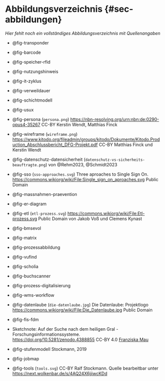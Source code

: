 # Abbildungsverzeichnis {#sec-abbildungen}

*Hier fehlt noch ein vollständiges Abbildungsverzeichnis mit Quellenangaben*

- @fig-transponder
- @fig-barcode
- @fig-speicher-rfid
- @fig-nutzungshinweis

- @fig-it-zyklus
- @fig-verweildauer
- @fig-schichtmodell

- @fig-usux
- @fig-persona (`persona.png`)
  <https://nbn-resolving.org/urn:nbn:de:0290-opus4-35267>
  CC-BY Kerstin Wendt, Matthias Finck

- @fig-wireframe (`wireframe.png`)
  <https://www.kitodo.org/fileadmin/groups/kitodo/Dokumente/Kitodo.Production_Abschlussbericht_DFG-Projekt.pdf>
  CC-BY Matthias Finck und Kerstin Wendt

- @fig-datenschutz-datensicherheit (`datenschutz-vs-sicherheits-beauftragte.png`)
  von @Rehm2023, @Schmidt2023

- @fig-sso (`sso-approaches.svg`)
  Three aproaches to Single Sign On.
  <https://commons.wikiorg/wiki/File:Single_sign_on_aproaches.svg>
  Public Domain
- @fig-massnahmen-praevention

- @fig-er-diagram
<!-- MARC/XML besser als Quelltext statt als Bild! -->
- @fig-etl (`etl-prozess.svg`)
  <https://commons.wikiorg/wiki/File:Etl-prozess.svg>
  Public Domain von Jakob Voß und Clemens Kynast

- @fig-bmsevol
- @fig-matrix
- @fig-prozessabbildung

- @fig-vufind
- @fig-scholia

- @fig-buchscanner
- @fig-prozess-digitalisierung
- @fig-wms-workflow
- @fig-datenlaube (`die-datenlaube.jpg`)
  Die Datenlaube: Projektlogo
  <https://commons.wikiorg/wiki/File:Die_Datenlaube.jpg>
  Public Domain

- @fig-fis-fdm

- Sketchnote: Auf der Suche nach dem heiligen Gral - Forschungsinformationssysteme.
  <https://doi.org/10.5281/zenodo.4388855>
  CC-BY 4.0 [Franziska Mau](https://orcid.org/0000-0001-7701-0301)


- @fig-stufenmodell Stockmann, 2019
- @fig-jobmap
- @fig-tools (`tools.svg`)
  CC-BY Ralf Stockmann.
  Quelle bearbeitbar unter <https://next.wolkenbar.de/s/4AQ24X6jjiwcKDd>

